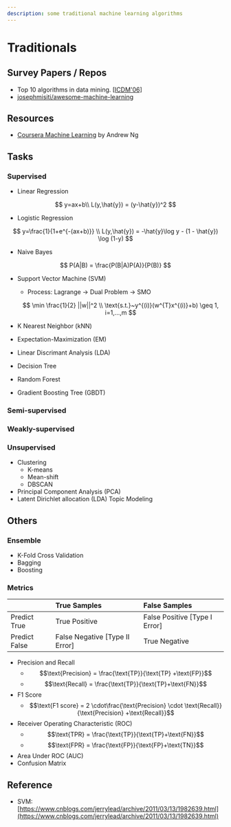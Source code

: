 ```yaml
---
description: some traditional machine learning algorithms
---
```


# Traditionals

## Survey Papers / Repos

* Top 10 algorithms in data mining. [\[ICDM'06\]](http://39.104.72.142:802/algorithms/10Algorithms-08.pdf)
* [josephmisiti/awesome-machine-learning](https://github.com/josephmisiti/awesome-machine-learning)

## Resources

* [Coursera Machine Learning](https://www.coursera.org/learn/machine-learning) by Andrew Ng

## Tasks

### Supervised

* Linear Regression

$$
y=ax+b\\
L(y,\hat{y}) = (y-\hat{y})^2
$$

* Logistic Regression

$$
y=\frac{1}{1+e^{-(ax+b)}} \\
L(y,\hat{y}) = -\hat{y}\log y - (1 - \hat{y}) \log (1-y)
$$

* Naive Bayes

$$
P(A|B) = \frac{P(B|A)P(A)}{P(B)}
$$

* Support Vector Machine \(SVM\)

  * Process: Lagrange -&gt; Dual Problem -&gt; SMO

  $$
  \min \frac{1}{2} ||w||^2  \\
  \text{s.t.}~y^{(i)}(w^{T}x^{(i)}+b) \geq 1, i=1,...,m
  $$

* K Nearest Neighbor \(kNN\)
* Expectation-Maximization \(EM\)
* Linear Discrimant Analysis \(LDA\)
* Decision Tree
* Random Forest
* Gradient Boosting Tree \(GBDT\)

### Semi-supervised

### Weakly-supervised

### Unsupervised

* Clustering
  * K-means
  * Mean-shift
  * DBSCAN
* Principal Component Analysis \(PCA\)
* Latent Dirichlet allocation \(LDA\) Topic Modeling

## Others

### Ensemble

* K-Fold Cross Validation
* Bagging
* Boosting

### Metrics

|  | True Samples | False Samples |
| :--- | :--- | :--- |
| Predict True | True Positive | False Positive \[Type I Error\] |
| Predict False | False Negative \[Type II Error\] | True Negative |

* Precision and Recall
  * $$\text{Precision} = \frac{\text{TP}}{\text{TP} +\text{FP}}$$
  * $$\text{Recall} = \frac{\text{TP}}{\text{TP}+\text{FN}}$$
* F1 Score
  * $$\text{F1 score} = 2 \cdot\frac{\text{Precision} \cdot \text{Recall}}{\text{Precision} +\text{Recall}}$$
* Receiver Operating Characteristic \(ROC\)
  * $$\text{TPR} = \frac{\text{TP}}{\text{TP}+\text{FN}}$$
  * $$\text{FPR} = \frac{\text{FP}}{\text{FP}+\text{TN}}$$
* Area Under ROC \(AUC\)
* Confusion Matrix

## Reference

* SVM: [https://www.cnblogs.com/jerrylead/archive/2011/03/13/1982639.html](https://www.cnblogs.com/jerrylead/archive/2011/03/13/1982639.html)



